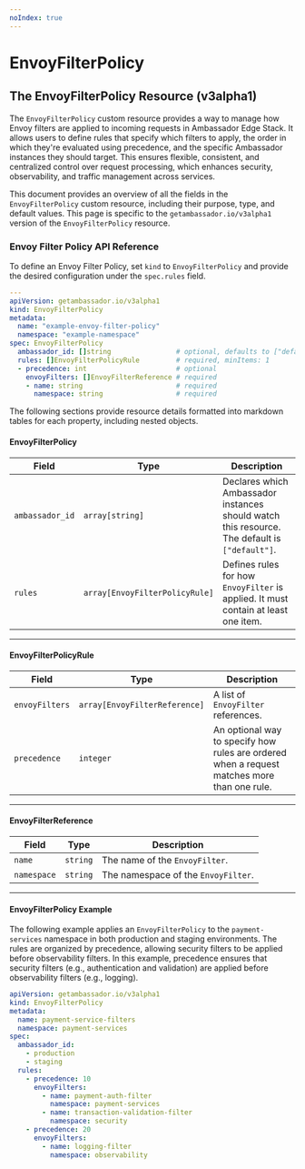 ```yaml
---
noIndex: true
---
```


# EnvoyFilterPolicy

## The EnvoyFilterPolicy Resource (v3alpha1)

The `EnvoyFilterPolicy` custom resource provides a way to manage how Envoy filters are applied to incoming requests in Ambassador Edge Stack. It allows users to define rules that specify which filters to apply, the order in which they're evaluated using precedence, and the specific Ambassador instances they should target. This ensures flexible, consistent, and centralized control over request processing, which enhances security, observability, and traffic management across services.

This document provides an overview of all the fields in the `EnvoyFilterPolicy` custom resource, including their purpose, type, and default values. This page is specific to the `getambassador.io/v3alpha1` version of the `EnvoyFilterPolicy` resource.

### Envoy Filter Policy API Reference

To define an Envoy Filter Policy, set `kind` to `EnvoyFilterPolicy` and provide the desired configuration under the `spec.rules` field.

```yaml
---
apiVersion: getambassador.io/v3alpha1
kind: EnvoyFilterPolicy
metadata:
  name: "example-envoy-filter-policy"
  namespace: "example-namespace"
spec: EnvoyFilterPolicy
  ambassador_id: []string                # optional, defaults to ["default"]
  rules: []EnvoyFilterPolicyRule         # required, minItems: 1
  - precedence: int                      # optional
    envoyFilters: []EnvoyFilterReference # required
    - name: string                       # required
      namespace: string                  # required
```

The following sections provide resource details formatted into markdown tables for each property, including nested objects.

#### EnvoyFilterPolicy

| **Field**       | **Type**                       | **Description**                                                                               |
| --------------- | ------------------------------ | --------------------------------------------------------------------------------------------- |
| `ambassador_id` | `array[string]`                | Declares which Ambassador instances should watch this resource. The default is `["default"]`. |
| `rules`         | `array[EnvoyFilterPolicyRule]` | Defines rules for how `EnvoyFilter` is applied. It must contain at least one item.            |

***

#### EnvoyFilterPolicyRule

| **Field**      | **Type**                      | **Description**                                                                             |
| -------------- | ----------------------------- | ------------------------------------------------------------------------------------------- |
| `envoyFilters` | `array[EnvoyFilterReference]` | A list of `EnvoyFilter` references.                                                         |
| `precedence`   | `integer`                     | An optional way to specify how rules are ordered when a request matches more than one rule. |

***

#### EnvoyFilterReference

| **Field**   | **Type** | **Description**                     |
| ----------- | -------- | ----------------------------------- |
| `name`      | `string` | The name of the `EnvoyFilter`.      |
| `namespace` | `string` | The namespace of the `EnvoyFilter`. |

***

#### EnvoyFilterPolicy Example

The following example applies an `EnvoyFilterPolicy` to the `payment-services` namespace in both production and staging environments. The rules are organized by precedence, allowing security filters to be applied before observability filters. In this example, precedence ensures that security filters (e.g., authentication and validation) are applied before observability filters (e.g., logging).

```yaml
apiVersion: getambassador.io/v3alpha1
kind: EnvoyFilterPolicy
metadata:
  name: payment-service-filters
  namespace: payment-services
spec:
  ambassador_id:
    - production
    - staging
  rules:
    - precedence: 10
      envoyFilters:
        - name: payment-auth-filter
          namespace: payment-services
        - name: transaction-validation-filter
          namespace: security
    - precedence: 20
      envoyFilters:
        - name: logging-filter
          namespace: observability
```
